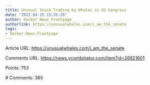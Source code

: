 ```yaml
---
title: Unusual Stock Trading by Whales in US Congress
date: "2021-04-15 15:26:26"
author: Hacker News Frontpage
authorlink: https://unusualwhales.com/i_am_the_senate
tags:
- Hacker-News-Frontpage
---
```


<p>Article URL: <a href="https://unusualwhales.com/i_am_the_senate">https://unusualwhales.com/i_am_the_senate</a></p>
<p>Comments URL: <a href="https://news.ycombinator.com/item?id=26821601">https://news.ycombinator.com/item?id=26821601</a></p>
<p>Points: 753</p>
<p># Comments: 385</p>
